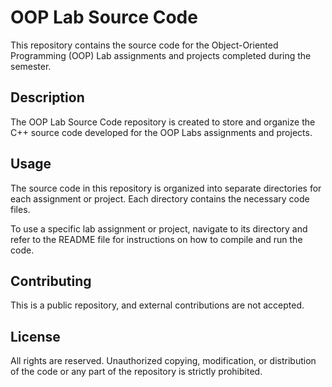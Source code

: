 # OOP Lab Source Code

This repository contains the source code for the Object-Oriented Programming (OOP) Lab assignments and projects completed during the semester.

## Description

The OOP Lab Source Code repository is created to store and organize the C++ source code developed for the OOP Labs assignments and projects.

## Usage

The source code in this repository is organized into separate directories for each assignment or project. Each directory contains the necessary code files.

To use a specific lab assignment or project, navigate to its directory and refer to the README file for instructions on how to compile and run the code.

## Contributing

This is a public repository, and external contributions are not accepted.

## License

All rights are reserved. Unauthorized copying, modification, or distribution of the code or any part of the repository is strictly prohibited.
